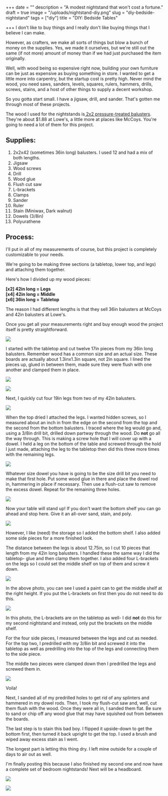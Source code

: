 +++
date = ""
description = "A modest nightstand that won't cost a fortune."
draft = true
image = "/uploads/nightstand-diy.png"
slug = "diy-bedside-nightstand"
tags = ["diy"]
title = "DIY: Bedside Tables"

+++
I don't like to buy things and I really don't like buying things that I believe I can make.

However, as crafters, we make all sorts of things but blow a bunch of money on the supplies. Yes, we made it ourselves, but we're still out the same (if not more) amount of money than if we had just purchased the item originally.

Well, with wood being so expensive right now, building your own furniture can be just as expensive as buying something in store. I wanted to get a little more into carpentry, but the startup cost is pretty high. Never mind the wood, you need saws, sanders, levels, squares, rulers, hammers, drills, screws, stains, and a host of other things to supply a decent workshop.

So you gotta start small. I have a jigsaw, drill, and sander. That's gotten me through most of these projects.

The wood I used for the nightstands is[ 2x2 pressure-treated balusters](https://www.lowes.com/pd/Severe-Weather-Common-2-in-x-2-in-x-42-in-Actual-1-31-in-x-1-31-in-x-41-75-in-Pressure-Treated-Brown-Deck-Baluster/50279745). They're about $1.88 at Lowe's, a little more at places like McCoys. You're going to need a lot of them for this project.

## Supplies:

 1. 2x2x42 (sometimes 36in long) balusters. I used 12 and had a mix of both lengths.
 2. Jigsaw
 3. Wood screws
 4. Drill
 5. Wood glue
 6. Flush cut saw
 7. L-brackets
 8. Clamps
 9. Sander
10. Ruler
11. Stain (Miniwax, Dark walnut)
12. Dowels (3/8in)
13. Polyurathene

## Process:

I'll put in all of my measurements of course, but this project is completely customizable to your needs.

We're going to be making three sections (a tabletop, lower top, and legs) and attaching them together.

Here's how I divided up my wood pieces:

**\[x2\] 42in long = Legs  
\[x4\] 42in long = Middle  
\[x6\] 36in long = Tabletop**

The reason I had different lengths is that they sell 36in balusters at McCoys and 42in balusters at Lowe's.

Once you get all your measurements right and buy enough wood the project itself is pretty straightforward.

![](/uploads/nightstand-diy.jpg)

I started with the tabletop and cut twelve 17in pieces from my 36in long balusters. Remember wood has a common size and an actual size. These boards are actually about 1.3inx1.3in square, not 2in square. I lined the pieces up, glued in between them, made sure they were flush with one another and clamped them in place.

![](/uploads/nightstand-diy_1.jpg)

![](/uploads/nightstand-tabletop.jpg)

Next, I quickly cut four 19in legs from two of my 42in balusters.

![](/uploads/nightstand-diy_2.jpg)

When the top dried I attached the legs. I wanted hidden screws, so I measured about an inch in from the edge on the second from the top and the second from the bottom balusters. I traced where the leg would go and, using a 3/8in drill bit, drilled down partway through the wood. Do **not** go all the way through. This is making a screw hole that I will cover up with a dowel. I held a leg on the bottom of the table and screwed through the hold I just made, attaching the leg to the tabletop then did this three more times with the remaining legs.

![](/uploads/nightstand-predrill-screws.jpg)

Whatever size dowel you have is going to be the size drill bit you need to make that first hole. Put some wood glue in there and place the dowel rod in, hammering in place if necessary. Then use a flush-cut saw to remove the excess dowel. Repeat for the remaining three holes.

![](/uploads/nightstand-diy_3.jpg)

Now your table will stand up! If you don't want the bottom shelf you can go ahead and stop here. Give it an all-over sand, stain, and poly.

![](/uploads/nightstand-diy_4.jpg)

However, I like (need) the storage so I added the bottom shelf. I also added some side pieces for a more finished look.

The distance between the legs is about 12.75in, so I cut 10 pieces that length from my 42in long balusters. I handled these the same way I did the tabletop- glue and then clamp them together. I also added four L-brackets on the legs so I could set the middle shelf on top of them and screw it down.

![](/uploads/nightstand-diy_5.jpg)

In the above photo, you can see I used a paint can to get the middle shelf at the right height. If you put the L-brackets on first then you do not need to do this.

![](/uploads/nightstand-l-brackets.jpg)

In this photo, the L-brackets are on the tabletop as well- I did **not** do this for my second nightstand and instead, only put the brackets on the middle shelf.

For the four side pieces, I measured between the legs and cut as needed. For the top two, I predrilled with my 3/8in bit and screwed it into the tabletop as well as predrilling into the top of the legs and connecting them to the side piece.

The middle two pieces were clamped down then I predrilled the legs and screwed them in.

![](/uploads/nightstand-diy_6.jpg)

Voila!

Next, I sanded all of my predrilled holes to get rid of any splinters and hammered in my dowel rods. Then, I took my flush-cut saw and, well, cut them flush with the wood. Once they were all in, I sanded them flat. Be sure to sand or chip off any wood glue that may have squished out from between the boards.

The last step is to stain this bad boy. I flipped it upside-down to get the bottom first, then turned it back upright to get the top. I used a brush and wiped away excess stain as I went.

The longest part is letting this thing dry. I left mine outside for a couple of days to air out as well.

I'm finally posting this because I also finished my second one and now have a complete set of bedroom nightstands! Next will be a headboard.

![](/uploads/nightstand-diy_7.jpg)

![](/uploads/nightstand-finished-closeup.jpg)